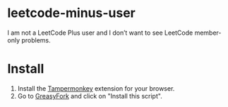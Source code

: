 # leetcode-minus-user
I am not a LeetCode Plus user and I don’t want to see LeetCode member-only problems.

# Install

1. Install the [Tampermonkey](https://www.tampermonkey.net/) extension for your browser.
2. Go to [GreasyFork](https://greasyfork.org/en/scripts/541444-leetcode-minus-user) and click on "Install this script".
